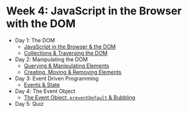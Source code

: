 # Week 4: JavaScript in the Browser with the DOM

- Day 1: The DOM
    - [JavaScript in the Browser & the DOM](https://github.com/develop-me/bootcamp--week-04--dom/blob/main/scripts/01-dom/README.md)
    - [Collections & Traversing the DOM](https://github.com/develop-me/bootcamp--week-04--dom/blob/main/scripts/02-collections-traversing/README.md)
- Day 2: Manipulating the DOM
    - [Querying & Manipulating Elements](https://github.com/develop-me/bootcamp--week-04--dom/blob/main/scripts/03-dom-manipulation/README.md)
    - [Creating, Moving & Removing Elements](https://github.com/develop-me/bootcamp--week-04--dom/blob/main/scripts/04-dom-creating/README.md)
- Day 3: Event Driven Programming
    - [Events & State](https://github.com/develop-me/bootcamp--week-04--dom/blob/main/scripts/05-events/README.md)
- Day 4: The Event Object
    - [The Event Object, `preventDefault` & Bubbling](https://github.com/develop-me/bootcamp--week-04--dom/blob/main/scripts/06-advanced-events/README.md)
- Day 5: Quiz
